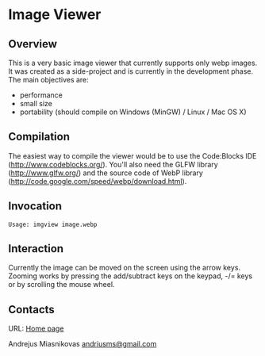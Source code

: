 Image Viewer
============

Overview
--------

This is a very basic image viewer that currently supports only webp images.
It was created as a side-project and is currently in the development phase.
The main objectives are:

- performance
- small size
- portability (should compile on Windows (MinGW) / Linux / Mac OS X)

Compilation
-----------

The easiest way to compile the viewer would be to use the Code:Blocks IDE (http://www.codeblocks.org/).
You'll also need the GLFW library (http://www.glfw.org/) and the source code of WebP library
(http://code.google.com/speed/webp/download.html).

Invocation
----------

    Usage: imgview image.webp

Interaction
-----------

Currently the image can be moved on the screen using the arrow keys. Zooming works by pressing the
add/subtract keys on the keypad, -/= keys or by scrolling the mouse wheel.

Contacts
--------

URL: [Home page](http://andrius.miasnikovas.lt)

Andrejus Miasnikovas <andriusms@gmail.com>

